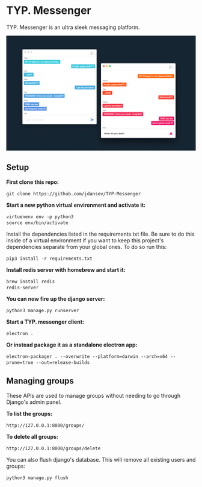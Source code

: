 # TYP. Messenger

TYP. Messenger is an ultra sleek messaging platform.

![alt text](./demo.png)

## Setup

**First clone this repo:**
```
git clone https://github.com/jdansev/TYP-Messenger
```

**Start a new python virtual environment and activate it:**
```
virtuenenv env -p python3
source env/bin/activate
```

Install the dependencies listed in the requirements.txt file. Be sure to do this inside of a virtual environment if you want to keep this project's dependencies separate from your global ones. To do so run this:
```
pip3 install -r requirements.txt
```

**Install redis server with homebrew and start it:**
```
brew install redis
redis-server
```

**You can now fire up the django server:**
```
python3 manage.py runserver
```

**Start a TYP. messenger client:**
```
electron .
```

**Or instead package it as a standalone electron app:**
```
electron-packager . --overwrite --platform=darwin --arch=x64 --prune=true --out=release-builds
```


## Managing groups

These APIs are used to manage groups without needing to go through Django's admin panel.

**To list the groups:**
```
http://127.0.0.1:8000/groups/
```

**To delete all groups:**
```
http://127.0.0.1:8000/groups/delete
```

You can also flush django's database. This will remove all existing users and groups:
```
python3 manage.py flush
```
